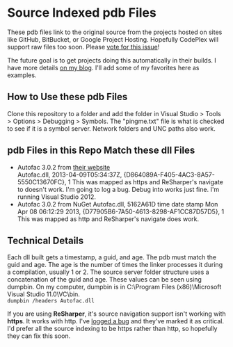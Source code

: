 # Source Indexed pdb Files

These pdb files link to the original source from the projects hosted on sites like GitHub, BitBucket, or Google Project Hosting. Hopefully CodePlex will support raw files too soon. Please [vote for this issue](https://codeplex.codeplex.com/workitem/26806)!

The future goal is to get projects doing this automatically in their builds. I have more details [on my blog](http://blog.ctaggart.com/search/label/pdb). I'll add some of my favorites here as examples.

## How to Use these pdb Files

Clone this repository to a folder and add the folder in Visual Studio > Tools > Options > Debugging > Symbols. The "pingme.txt" file is what is checked to see if it is a symbol server. Network folders and UNC paths also work.

## pdb Files in this Repo Match these dll Files

* Autofac 3.0.2 from [their website](https://code.google.com/p/autofac/)  
Autofac.dll, 2013-04-09T05:34:37Z, {D864089A-F405-4AC3-8A57-5550C13670FC}, 1 
This was mapped as https and ReSharper's navigate to doesn't work. I'm going to log a bug.
Debug into works just fine. I'm running Visual Studio 2012.
* Autofac 3.0.2 from NuGet
Autofac.dll, 5162A61D time date stamp Mon Apr 08 06:12:29 2013, {D77905B6-7A50-4613-8298-AF1CC87D57D5}, 1  
This was mapped as http and ReSharper's navigate does work.

## Technical Details

Each dll built gets a timestamp, a guid, and age. The pdb must match the guid and age. The age is the number of times the linker processes it during a compilation, usually 1 or 2. The source server folder structure uses a concatenation of the guid and age. These values can be seen using dumpbin. On my computer, dumpbin is in C:\Program Files (x86)\Microsoft Visual Studio 11.0\VC\bin.  
```dumpbin /headers Autofac.dll```

If you are using **ReSharper**, it's source navigation support isn't working with **https**. It works with http. I've [logged a bug](http://youtrack.jetbrains.com/issue/RSRP-371569) and they've marked it as critical. I'd prefer all the source indexing to be https rather than http, so hopefully they can fix this soon.